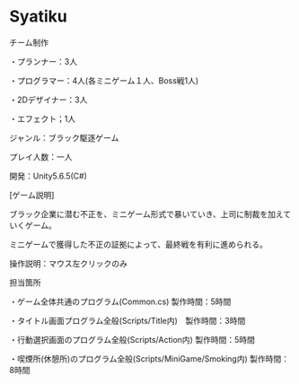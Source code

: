 # Syatiku
チーム制作

・プランナー：3人

・プログラマー：4人(各ミニゲーム１人、Boss戦1人)

・2Dデザイナー：3人

・エフェクト；1人

ジャンル：ブラック駆逐ゲーム

プレイ人数：一人


開発：Unity5.6.5(C#)

[ゲーム説明]

ブラック企業に潜む不正を、ミニゲーム形式で暴いていき、上司に制裁を加えていくゲーム。

ミニゲームで獲得した不正の証拠によって、最終戦を有利に進められる。

操作説明：マウス左クリックのみ

担当箇所

・ゲーム全体共通のプログラム(Common.cs) 製作時間：5時間

・タイトル画面プログラム全般(Scripts/Title内)　製作時間：3時間

・行動選択画面のプログラム全般(Scripts/Action内)  製作時間：5時間

・喫煙所(休憩所)のプログラム全般(Scripts/MiniGame/Smoking内)  製作時間：8時間
